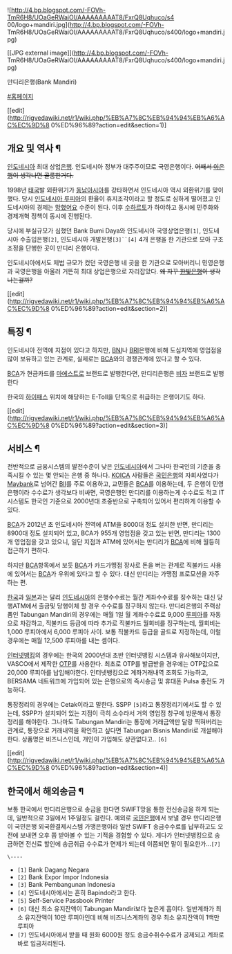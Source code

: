 ![http://4.bp.blogspot.com/-FOVh-TmR6H8/UOaGeRWaiOI/AAAAAAAAAT8/FxrQ8Uqhuco/s4
00/logo+mandiri.jpg](http://4.bp.blogspot.com/-FOVh-
TmR6H8/UOaGeRWaiOI/AAAAAAAAAT8/FxrQ8Uqhuco/s400/logo+mandiri.jpg)

[[JPG external image]](http://4.bp.blogspot.com/-FOVh-
TmR6H8/UOaGeRWaiOI/AAAAAAAAAT8/FxrQ8Uqhuco/s400/logo+mandiri.jpg)

만디리은행(Bank Mandiri)

[#홈페이지](http://www.bankmandiri.co.id/)

[[edit](http://rigvedawiki.net/r1/wiki.php/%EB%A7%8C%EB%94%94%EB%A6%AC%EC%9D%8
0%ED%96%89?action=edit&section=1)]

## 개요 및 역사 ¶

[인도네시아](%EC%9D%B8%EB%8F%84%EB%84%A4%EC%8B%9C%EC%95%84.md) 최대
상업[은행](%EC%9D%80%ED%96%89.md). 인도네시아 정부가 대주주이므로 국영은행이다. <del>어째서 [이은행](%EC%9A%B0%EB%A6%AC%EC%9D%80%ED%96%89.md)이 생각나면 골룸한거다.</del>

  
  

1998년 [태국](%ED%83%9C%EA%B5%AD.md)발 외환위기가
[동남아시아](%EB%8F%99%EB%82%A8%EC%95%84%EC%8B%9C%EC%95%84.md)를 강타하면서 인도네시아 역시
외환위기를 맞이했다. 당시 [인도네시아 루피아](%EC%9D%B8%EB%8F%84%EB%84%A4%EC%8B%9C%EC%95%84%20%EB%A3%A8%ED%94%BC%EC%95%84.md)의 환율이 휴지조각이라고 할 정도로 심하게 떨어졌고 인도네시아의 경제는
[망했어요](%EB%A7%9D%ED%96%88%EC%96%B4%EC%9A%94.md) 수준이 된다. 이후
[수하르토](%EC%88%98%ED%95%98%EB%A5%B4%ED%86%A0.md)가 하야하고 동시에 민주화와 경제개혁 정책이 동시에
진행된다.

  

당시에 부실규모가 심했던 Bank Bumi Daya와 인도네시아 국영상업은행`[1]`, 인도네시아 수출입은행`[2]`, 인도네시아
개발은행`[3]``[4]` 4개 은행을 한 기관으로 모아 구조조정을 단행한 곳이 만디리 은행이다.

  
  

인도네시아에서도 제법 규모가 컸던 국영은행 네 곳을 한 기관으로 모아버리니 민영은행과 국영은행을 아울러 거뜬히 최대 상업은행으로 자리잡았다.
<del>왜 자꾸 [한빛은행](%ED%95%9C%EB%B9%9B%EC%9D%80%ED%96%89.md)이 생각나는걸까?</del>

  
  

[[edit](http://rigvedawiki.net/r1/wiki.php/%EB%A7%8C%EB%94%94%EB%A6%AC%EC%9D%8
0%ED%96%89?action=edit&section=2)]

## 특징 ¶

인도네시아 전역에 지점이 있다고 하지만, [BNI](BNI.md)나 [BRI](BRI.md)은행에 비해 도심지역에 영업점을 많이
보유하고 있는 관계로, 실제로는 [BCA](BCA.md)와의 경쟁관계에 있다고 할 수 있다.

  

[BCA](BCA.md)가 현금카드를
[마에스트로](%EB%A7%88%EC%97%90%EC%8A%A4%ED%8A%B8%EB%A1%9C.md) 브랜드로 발행한다면,
만디리은행은 [비자](%EB%B9%84%EC%9E%90.md) 브랜드로 발행한다

  

한국의 [하이패스](%ED%95%98%EC%9D%B4%ED%8C%A8%EC%8A%A4.md) 위치에 해당하는 E-Toll을 단독으로
취급하는 은행이기도 하다.

  

[[edit](http://rigvedawiki.net/r1/wiki.php/%EB%A7%8C%EB%94%94%EB%A6%AC%EC%9D%8
0%ED%96%89?action=edit&section=3)]

## 서비스 ¶

전반적으로 금융시스템의 발전수준이 낮은
[인도네시아](%EC%9D%B8%EB%8F%84%EB%84%A4%EC%8B%9C%EC%95%84.md)에서 그나마 한국인의 기준을
충족시킬 수 있는 몇 안되는 은행 중 하나다. [KOICA](KOICA.md) 사람들은
[국민은행](%EA%B5%AD%EB%AF%BC%EC%9D%80%ED%96%89.md)의 자회사였다가
[Maybank](Maybank.md)로 넘어간 [BII](BII.md)를 주로 이용하고, 교민들은
[BCA](BCA.md)를 이용하는데, 두 은행이 민영은행이라 수수료가 생각보다 비싸면, 국영은행인 만디리를 이용하는게 수수료도 적고
IT시스템도 한국인 기준으로 2000년대 초중반으로 구축되어 있어서 편리하게 이용할 수 있다.

  

[BCA](BCA.md)가 2012년 초 인도네시아 전역에 ATM을 8000대 정도 설치한 반면, 만디리는 8900대 정도 설치되어
있고, BCA가 955개 영업점을 갖고 있는 반면, 만디리는 1300개 영업점을 갖고 있으니, 일단 지점과 ATM에 있어서는 만디리가
[BCA](BCA.md)에 비해 월등히 접근하기 편하다.

  

하지만 [BCA](BCA.md)항목에서 보듯 [BCA](BCA.md)가 카드가맹점 장사로 돈을 버는 관계로 직불카드 사용에
있어서는 [BCA](BCA.md)가 우위에 있다고 할 수 있다. 대신 만디리는 가맹점 프로모션을 자주하는 편.

  

[한국](%ED%95%9C%EA%B5%AD.md)과 [일본](%EC%9D%BC%EB%B3%B8.md)과는 달리
[인도네시아](%EC%9D%B8%EB%8F%84%EB%84%A4%EC%8B%9C%EC%95%84.md)의 은행수수료는 월간 계좌수수료를
징수하는 대신 당행ATM에서 출금및 당행이체 할 경우 수수료를 징구하지 않는다. 만디리은행의 주력상품인 Tabungan Mandiri의
경우에는 매월 1일 월 계좌수수료로 9,000 [루피아](%EB%A3%A8%ED%94%BC%EC%95%84.md)를 자동으로 차감하고,
직불카드 등급에 따라 추가로 직불카드 월회비를 징구하는데, 월회비는 1,000 루피아에서 6,000 루피아 사이. 보통 직불카드 등급을
골드로 지정하는데, 이럴경우에는 매월 12,500 루피아를 내는 셈이다.

  

[인터넷뱅킹](%EC%9D%B8%ED%84%B0%EB%84%B7%EB%B1%85%ED%82%B9.md)의 경우에는 한국의 2000년대
초반 인터넷뱅킹 시스템과 유사해보이지만, VASCO에서 제작한 [OTP](OTP.md)를 사용한다. 최초로 OTP를 발급받을 경우에는
OTP값으로 20,000 루피아를 납입해야한다. 인터넷뱅킹으로 계좌거래내역 조회도 가능하고, BERSAMA 네트워크에 가입되어 있는
은행으로의 즉시송금 및 휴대폰 Pulsa 충전도 가능하다.

  

통장정리의 경우에는 Cetak이라고 말한다. SSPP `[5]`라고 통장정리기에서도 할 수 있는데, SSPP가 설치되어 있는 지점이 극히
소수라서 거의 영업점 창구에 방문해서 통장정리를 해야한다. 그나마도 Tabungan Mandiri는 통장에 거래금액만 달랑 찍혀버리는
관계로, 통장으로 거래내역을 확인하고 싶다면 Tabungan Bisnis Mandiri로 개설해야한다. 상품명은 비즈니스인데, 개인이
가입해도 상관없다고.. `[6]`

  

[[edit](http://rigvedawiki.net/r1/wiki.php/%EB%A7%8C%EB%94%94%EB%A6%AC%EC%9D%8
0%ED%96%89?action=edit&section=4)]

## 한국에서 해외송금 ¶

보통 한국에서 만디리은행으로 송금을 한다면 SWIFT망을 통한 전신송금을 하게 되는데, 일반적으로 3일에서 1주일정도 걸린다. 예외로
[국민은행](%EA%B5%AD%EB%AF%BC%EC%9D%80%ED%96%89.md)에서 보낼 경우 만디리은행이 국민은행
외국환결제시스템 가맹은행이라 일반 SWIFT 송금수수료를 납부하고도 오전에 보내면 오후 쯤 받아볼 수 있는 기적을 경험할 수 있다. 게다가
인터넷뱅킹으로 송금하면 전신료 할인에 송금취급 수수료가 면제가 되는데 이쯤되면 말이 필요한가...`[7]`

`\----`

  * `[1]` Bank Dagang Negara
  * `[2]` Bank Expor Impor Indonesia
  * `[3]` Bank Pembangunan Indonesia
  * `[4]` 인도네시아에서는 흔히 Bapindo라고 한다.
  * `[5]` Self-Service Passbook Printer
  * `[6]` 대신 최소 유지잔액이 Tabungan Mandiri보다 높은게 흠이다. 일반계좌가 최소 유지잔액이 10만 루피아인데 비해 비즈니스계좌의 경우 최소 유지잔액이 1백만 루피아
  * `[7]` 인도네시아에서 받을 때 원화 6000원 정도 송금수취수수료가 공제되고 계좌로 바로 입금처리된다.

